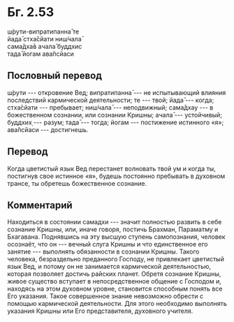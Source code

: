 # Бг. 2.53
ш́рути-випратипанна̄ те<br/>
йада̄ стха̄сйати ниш́чала̄<br/>
сама̄дха̄в ачала̄ буддхис<br/>
тада̄ йогам ава̄псйаси
## Пословный перевод

ш́рути --- откровение Вед; випратипанна̄ --- не испытывающий влияния
последствий кармической деятельности; те --- твой; йада̄ --- когда;
стха̄сйати --- пребывает; ниш́чала̄ --- неподвижный; сама̄дхау --- в
божественном сознании, или сознании Кришны; ачала̄ --- устойчивый;
буддхих̣ --- разум; тада̄ --- тогда; йогам --- постижение истинного «я»;
ава̄псйаси --- достигнешь.

## Перевод

Когда цветистый язык Вед перестанет волновать твой ум и когда ты,
постигнув свое истинное «я», будешь постоянно пребывать в духовном
трансе, ты обретешь божественное сознание.

## Комментарий

Находиться в состоянии самадхи --- значит полностью развить в себе
сознание Кришны, или, иначе говоря, постичь Брахман, Параматму и
Бхагавана. Поднявшись на эту высшую ступень самопознания, человек
осознаёт, что он --- вечный слуга Кришны и что единственное его занятие
--- выполнять обязанности в сознании Кришны. Такого человека,
безраздельно преданного Господу, не привлекает цветистый язык Вед, и
потому он не занимается кармической деятельностью, которая позволяет
достичь райских планет. Обретя сознание Кришны, живое существо вступает
в непосредственное общение с Господом и, находясь на этом духовном
уровне, становится способным понять все Его указания. Такое совершенное
знание невозможно обрести с помощью кармической деятельности. Для этого
необходимо выполнять указания Кришны или Его представителя, духовного
учителя.
